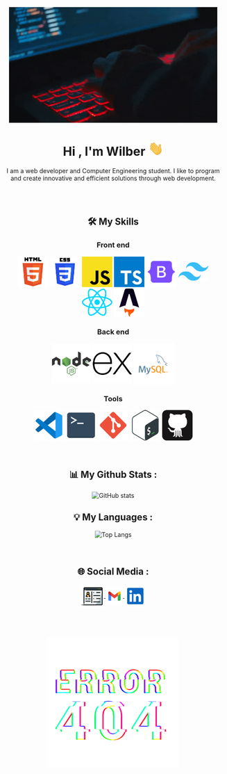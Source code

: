 <div align="center">
  <img src="./assets/coding-2.gif" alt="user"/>
</div>

<h1 align="center"><b>Hi , I'm Wilber </b><img src="./assets/saludar.gif" width="35"></h1>

<div align="center">
  <p>
    I am a web developer and Computer Engineering student. I like to program and create innovative and efficient solutions through web development.
  </p>
</div>

<!--
**wilberdhp/wilberdhp** is a ✨ _special_ ✨ repository because its `README.md` (this file) appears on your GitHub profile.

Here are some ideas to get you started:

- 🔭 I’m currently working on ...
- 🌱 I’m currently learning ...
- 👯 I’m looking to collaborate on ...
- 🤔 I’m looking for help with ...
- 💬 Ask me about ...
- 📫 How to reach me: ...
- 😄 Pronouns: ...
- ⚡ Fun fact: ...
-->

<br>
<br>

<h2 align="center">🛠️ My Skills</h2>
<div align="center">
  <h3>Front end</h3>
  <img style="vertical-align: middle;" width="70" src="./assets/html.svg" alt="html5"/>
  <img style="vertical-align: middle;" width="70" src="./assets/css.svg" alt="css3"/>
  <img style="vertical-align: middle;" width="70" src="./assets/javascript.svg" alt="javascript"/>
  <img style="vertical-align: middle;" width="70" src="assets/typescript.svg" alt="typescript"/>
  <img style="vertical-align: middle;" width="70" src="./assets/bootstrap.png" alt="bootstrap"/>
  <img style="vertical-align: middle;" width="70" src="./assets/tailwind.svg" alt="tailwind"/>
  <img style="vertical-align: middle;" width="70" src="./assets/react.svg" alt="react"/>
  <img style="vertical-align: middle;" width="70" src="./assets/astro.svg" alt="astro">
</div>

<div align="center">
  <h3>Back end</h3>
  <img style="vertical-align: middle;" height="90" src="./assets/node.svg" alt="node-js"/>
  <img style="vertical-align: middle;" height="90" src="./assets/express.svg" alt="express-js"/>
  <img style="vertical-align: middle;" height="95" src="./assets/mysql.svg" alt="mysql"/>
</div>

<div align="center">
  <h3>Tools</h3>
  <img style="vertical-align: middle;" width="70" src="./assets/vscode.svg" alt="vscode"/>
  <img style="vertical-align: middle;" width="70" src="./assets/terminal.svg" alt="terminal"/>
  <img style="vertical-align: middle;" width="70" src="./assets/git.svg" alt="git"/>
  <img style="vertical-align: middle;" width="70" src="./assets/bash.svg" alt="bash"/>
  <img style="vertical-align: middle;" width="70" src="./assets/github.svg" alt="github"/>
</div>

<br>
<br>

<div align="center">
  <h2>📊 My Github Stats :</h2>
  <img align="center" alt="GitHub stats" width="500" src="https://github-readme-stats.vercel.app/api?username=wilberdhp&show_icons=true&count_private=true&include_all_commits=true&theme=radical">
</div>

<div align="center">
  <h2>💡 My Languages :</h2>
  <img align="center" alt="Top Langs" width="500" src="https://github-readme-stats.vercel.app/api/top-langs/?username=wilberdhp&langs_count_private=true&theme=radical&card_width=445">
</div>

<br>
<br>

<div align="center">
  <h2>🌐 Social Media :</h2>
  <a href="#">
    <img style="vertical-align: middle;" height="55" src="./assets/portfolio.svg" alt="portafolio"/>
  </a>
  <a href="mailto:wilberdhp.dev@gmail.com">
    <img style="vertical-align: middle;" height="40" src="./assets/gmail.svg" alt="gmail"/>
  </a>
  <a href="https://www.linkedin.com/in/wilber-delfín-hernández-peña-b28779273/">
    <img style="vertical-align: middle;" height="50" src="./assets/linkedin.svg" alt="linkedin"/>
  </a> 
</div>

<br>
<br>
<br>
<br>

<div align="center">
  <img width="300" src="./assets/error-404.gif">
</div>

